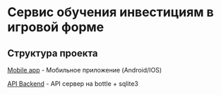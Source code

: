 # Сервис обучения инвестициям в игровой форме

## Структура проекта

[Mobile app](tree/frontend) - Мобильное приложение (Android/IOS)

[API Backend](tree/backend) - API сервер на bottle + sqlite3

